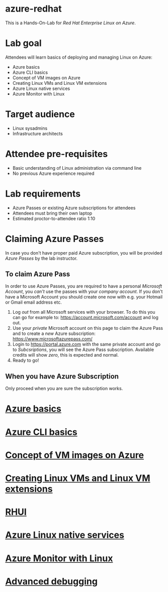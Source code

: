 # azure-redhat

This is a Hands-On-Lab for *Red Hat Enterprise Linux on Azure*.

Lab goal
========
Attendees will learn basics of deploying and managing Linux on Azure:
* Azure basics
* Azure CLI basics
* Concept of VM images on Azure
* Creating Linux VMs and Linux VM extensions
* Azure Linux native services
* Azure Monitor with Linux


Target audience
===============
* Linux sysadmins
* Infrastructure architects

Attendee pre-requisites
=======================
* Basic understanding of Linux administration via command line
* No previous Azure experience required

Lab requirements
============
* Azure Passes or existing Azure subscriptions for attendees
* Attendees must bring their own laptop
* Estimated proctor-to-attendee ratio 1:10


# Claiming Azure Passes

In case you don't have proper paid Azure subscription, you will be provided *Azure Passes* by the lab instructor.

To claim Azure Pass
-------------------
In order to use Azure Passes, you are required to have a personal *Microsoft Account*, you *can't* use the passes with your *company account*. If you don't have a Microsoft Account you should create one now with e.g. your Hotmail or Gmail email address etc.

1. Log *out* from all Microsoft services with your browser. To do this you can go for example to: https://account.microsoft.com/account and log out.
2. Use your *private* Microsoft account on this page to claim the Azure Pass and to create a *new* Azure subscription: https://www.microsoftazurepass.com/
3. Login to https://portal.azure.com with the same private account and go to *Subcsriptions*, you will see the Azure Pass subscription. Available credits will show *zero*, this is expected and normal.
4. Ready to go!

When you have Azure Subscription
--------------------------------

Only proceed when you are sure the subscription works.






[Azure basics](azure-basics.md)
===========================

[Azure CLI basics](azure-cli-basics.md)
================



[Concept of VM images on Azure](azure-vmimages.md)
=============================


[Creating Linux VMs and Linux VM extensions](linuxvm.md)
==========================================

[RHUI](understanding-rhui.md)
================================



[Azure Linux native services](azure-linux-services.md)
===========================

[Azure Monitor with Linux](azure-monitor.md)
========================

[Advanced debugging](azure-vm-debugging.md)
=======


